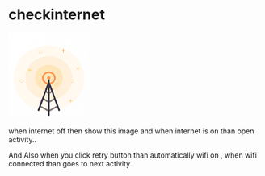 # checkinternet

![](app/src/main/res/drawable/nointernet.png)

when internet off then  show this image and 
when internet is on than open activity..



And Also when you click retry button than automatically wifi on , when wifi connected than goes to next activity
